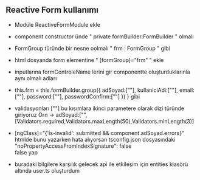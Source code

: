 ## Reactive Form kullanımı

- Modüle ReactiveFormModule ekle
- component constructor ünde " private formBuilder:FormBuilder " olmalı
- FormGroup türünde bir nesne oolmalı " frm : FormGroup " gibi
- html dosyanda form elementine  " [formGroup]="frm" " ekle 
- inputlarına formControleName lerini gir componentte oluşturduklarınla aynı olmalı adları
- this.frm = this.formBuilder.group({
      adSoyad:[""],
      kullaniciAdi:[""],
      email:[""],
      password:[""],
      passwordConfirm:[""]
    })
  } gibi

- validasyonları  [""] bu kısımlara ikinci parametere olarak dizi türünde giriyoruz
 Örn → adSoyad:["", [Validators.required,Validators.maxLength(50),Validators.minLength(3)]

- [ngClass]="{'is-invalid': submitted && component.adSoyad.errors}" htmlde bunu yazarken hata alıyorsan 
tsconfig.json dosyasındaki 
    "noPropertyAccessFromIndexSignature": false    
    false yap

- buradaki bilgilere karşılık gelecek api ile etkileşim için entities klasörü altında user.ts oluşturdum
